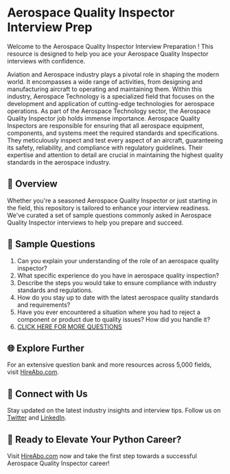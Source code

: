 # Aerospace Quality Inspector Interview Prep

Welcome to the Aerospace Quality Inspector Interview Preparation ! This resource is designed to help you ace your Aerospace Quality Inspector interviews with confidence.

Aviation and Aerospace industry plays a pivotal role in shaping the modern world. It encompasses a wide range of activities, from designing and manufacturing aircraft to operating and maintaining them. Within this industry, Aerospace Technology is a specialized field that focuses on the development and application of cutting-edge technologies for aerospace operations. As part of the Aerospace Technology sector, the Aerospace Quality Inspector job holds immense importance. Aerospace Quality Inspectors are responsible for ensuring that all aerospace equipment, components, and systems meet the required standards and specifications. They meticulously inspect and test every aspect of an aircraft, guaranteeing its safety, reliability, and compliance with regulatory guidelines. Their expertise and attention to detail are crucial in maintaining the highest quality standards in the aerospace industry.

## 🚀 Overview

Whether you're a seasoned Aerospace Quality Inspector or just starting in the field, this repository is tailored to enhance your interview readiness. We've curated a set of sample questions commonly asked in Aerospace Quality Inspector interviews to help you prepare and succeed.

## 📝 Sample Questions

1. Can you explain your understanding of the role of an aerospace quality inspector?
2. What specific experience do you have in aerospace quality inspection?
3. Describe the steps you would take to ensure compliance with industry standards and regulations.
4. How do you stay up to date with the latest aerospace quality standards and requirements?
5. Have you ever encountered a situation where you had to reject a component or product due to quality issues? How did you handle it?
6. [CLICK HERE FOR MORE QUESTIONS](https://hireabo.com/job/14_4_3/Aerospace%20Quality%20Inspector)

## 🌐 Explore Further

For an extensive question bank and more resources across 5,000 fields, visit [HireAbo.com](https://www.hireabo.com).

## 📱 Connect with Us

Stay updated on the latest industry insights and interview tips. Follow us on [Twitter](https://twitter.com/hireabo) and [LinkedIn](https://www.linkedin.com/in/hire-abo-3609972a8/).

## 🚀 Ready to Elevate Your Python Career?

Visit [HireAbo.com](https://www.hireabo.com) now and take the first step towards a successful Aerospace Quality Inspector career!